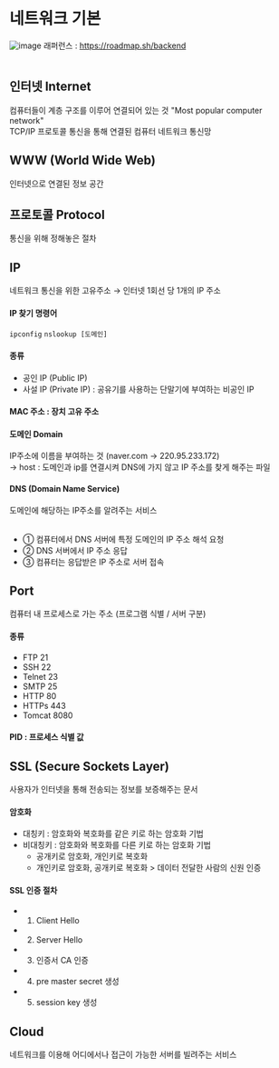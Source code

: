 # 네트워크 기본 
![image](https://user-images.githubusercontent.com/76642597/210188967-9d22dd50-49d0-4c9d-b12f-dd667b39a8e4.png)
래퍼런스 : https://roadmap.sh/backend
<br><br>

## 인터넷 Internet
컴퓨터들이 계층 구조를 이루어 연결되어 있는 것 "Most popular computer network" <br>
TCP/IP 프로토콜 통신을 통해 연결된 컴퓨터 네트워크 통신망

## WWW (World Wide Web)
인터넷으로 연결된 정보 공간

## 프로토콜 Protocol
통신을 위해 정해놓은 절차

## IP
네트워크 통신을 위한 고유주소 → 인터넷 1회선 당 1개의 IP 주소

#### IP 찾기 명령어
```ipconfig```
```nslookup [도메인]```

#### 종류
- 공인 IP (Public IP)
- 사설 IP (Private IP) : 공유기를 사용하는 단말기에 부여하는 비공인 IP

#### MAC 주소 : 장치 고유 주소

#### 도메인 Domain
IP주소에 이름을 부여하는 것 (naver.com -> 220.95.233.172) <br>
→ host : 도메인과 ip를 연결시켜 DNS에 가지 않고 IP 주소를 찾게 해주는 파일

#### DNS (Domain Name Service)
도메인에 해당하는 IP주소를 알려주는 서비스
<br><br>
- ① 컴퓨터에서 DNS 서버에 특정 도메인의 IP 주소 해석 요청
- ② DNS 서버에서 IP 주소 응답
- ③ 컴퓨터는 응답받은 IP 주소로 서버 접속

## Port
컴퓨터 내 프로세스로 가는 주소 (프로그램 식별 / 서버 구분)

#### 종류
- FTP 21
- SSH 22
- Telnet 23
- SMTP 25
- HTTP 80
- HTTPs 443
- Tomcat 8080

#### PID : 프로세스 식별 값


## SSL (Secure Sockets Layer)
사용자가 인터넷을 통해 전송되는 정보를 보증해주는 문서

#### 암호화
  - 대칭키 : 암호화와 복호화를 같은 키로 하는 암호화 기법
  - 비대칭키 : 암호화와 복호화를 다른 키로 하는 암호화 기법
	- 공개키로 암호화, 개인키로 복호화 
	- 개인키로 암호화, 공개키로 복호화 > 데이터 전달한 사람의 신원 인증

#### SSL 인증 절차
  - 1. Client Hello
  - 2. Server Hello
  - 3. 인증서 CA 인증
  - 4. pre master secret 생성
  - 5. session key 생성


## Cloud 
네트워크를 이용해 어디에서나 접근이 가능한 서버를 빌려주는 서비스 
